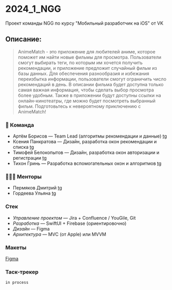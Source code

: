 # 2024_1_NGG
Проект команды NGG по курсу "Мобильный разработчик на iOS" от VK
## Описание:
>AnimeMatch - это приложение для любителей аниме, которое поможет им найти новые фильмы для просмотра. Пользователи смогут выбирать теги, по которым им хочется получить рекомендации, и приложение предложит случайный фильм из базы данных. Для обеспечения разнообразия и избежания переизбытка информации, пользователи смогут ограничить число рекомендаций в день. В описании фильма будет доступна только самая важная информация, чтобы сделать выбор просмотра более удобным. Также в приложении будут доступны ссылки на онлайн-кинотеатры, где можно будет посмотреть выбранный фильм. Подготовьтесь к невероятному приключению c AnimeMatch!
### 👥 Команда
+ Артём Борисов — Team Lead (алгоритмы рекомендации и данные) [tg](https://t.me/fmanf)
+ Ксения Панкратова — Дизайн, разработка окон рекомендации и списка [tg](https://t.me/ksechens)
+ Тимофей Белокопытов — Дизайн, разработка окон авторизации и регистрации [tg](https://t.me/carbyrator)
+ Тихон Гринь — Разработка вспомогательных окон и алгоритмов [tg](https://t.me/TikhonGR)
### 👩🏻‍💻 Менторы
+ Пермяков Дмитрий [tg](https://t.me/mightyk1ngrichard)
+ Гордеева Ульяна [tg](https://t.me/ul_gord)
### Стек
+ *Управление проектом* — Jira + Confluence / YouGile, Git
+ *Разработка* — SwiftUI + Firebase (ориентировочно)
+ *Дизайн* — Figma
+ *Архитектура* — MVC (от Apple) или MVVM
### Макеты
[Figma](https://www.figma.com/design/QXNaCVOAKy82lNGqwQr58Q/ngg?node-id=1-319&node-type=frame)
### Таск-трекер
```in process```
